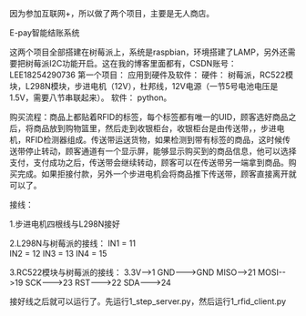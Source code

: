 因为参加互联网+，所以做了两个项目，主要是无人商店。

E-pay智能结账系统

这两个项目全部搭建在树莓派上，系统是raspbian，环境搭建了LAMP，另外还需要把树莓派I2C功能开启。这在我的博客里面都有，CSDN账号：LEE18254290736
第一个项目：
应用到硬件及软件：
硬件：  树莓派，RC522模块，L298N模块，步进电机（12V），杜邦线，12V电源（一节5号电池电压是1.5V，需要八节串联起来）。
软件：  python。

购买流程：商品上都贴着RFID的标签，每个标签都有唯一的UID，顾客选好商品之后，将商品放到购物篮里，然后走到收银柜台，收银柜台是由传送带，，步进电机，RFID检测器组成。传送带运送货物，如果检测到带有标签的商品，这时候传送带停止转动，顾客通道有一个显示屏，能够显示购买到的商品信息，他可以选择支付，支付成功之后，传送带会继续转动，顾客可以在传送带另一端拿到商品。购买完成。如果拒接付款，另外一个步进电机会将商品推下传送带，顾客直接离开就可以了。

接线：

1.步进电机四根线与L298N接好

2.L298N与树莓派的接线：
IN1 = 11    
IN2 = 12
IN3 = 13
IN4 = 15

3.RC522模块与树莓派的接线：
                    3.3V-->1
                    GND--->GND
                    MISO-->21
                    MOSI-->19
                    SCK--->23
                    RST--->22
                    SDA--->24
         
 接好线之后就可以运行了。先运行1_step_server.py，然后运行1_rfid_client.py
